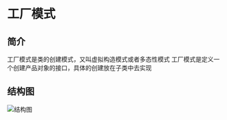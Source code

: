 # 工厂模式

## 简介
   工厂模式是类的创建模式，又叫虚拟构造模式或者多态性模式
   工厂模式是定义一个创建产品对象的接口，具体的创建放在子类中去实现
   
## 结构图
   ![结构图](http://7xoz4l.com1.z0.glb.clouddn.com/uml/factory.png "简单工厂结构图")
